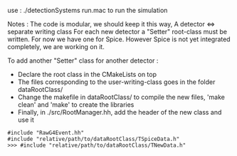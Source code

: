 use :
 ./detectionSystems run.mac to run the simulation

Notes :
The code is modular, we should keep it this way, A detector <=> separate writing class 
For each new detector a "Setter" root-class must be written.
For now we have one for Spice. However Spice is not yet integrated completely, we are working on it.

To add another  "Setter" class for another detector :
- Declare the root class in the CMakeLists on top
- The files corresponding to the user-writing-class goes in the folder dataRootClass/
- Change the makefile in dataRootClass/ to compile the new files, 'make clean' and 'make' to create the libraries
- Finally, in ./src/RootManager.hh,  add the header of the new class and use it 

```
#include "RawG4Event.hh"
#include "relative/path/to/dataRootClass/TSpiceData.h" 
>>> #include "relative/path/to/dataRootClass/TNewData.h" 
```

